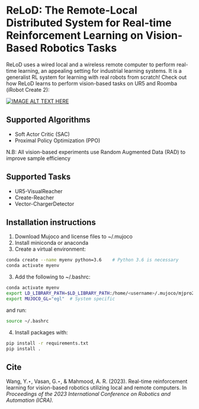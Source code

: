 # ReLoD: The Remote-Local Distributed System for Real-time Reinforcement Learning on Vision-Based Robotics Tasks

ReLoD uses a wired local and a wireless remote computer to perform real-time learning, an appealing setting for industrial learning systems. It is a generalist RL system for learning with real robots from scratch! 
Check out how ReLoD learns to perform vision-based tasks on UR5 and Roomba (iRobot Create 2): 

[![IMAGE ALT TEXT HERE](https://img.youtube.com/vi/7iZKryi1xSY/0.jpg)](https://www.youtube.com/watch?v=7iZKryi1xSY)

## Supported Algorithms
- Soft Actor Critic (SAC)
- Proximal Policy Optimization (PPO)

N.B: All vision-based experiments use Random Augmented Data (RAD) to improve sample efficiency

## Supported Tasks
- UR5-VisualReacher
- Create-Reacher
- Vector-ChargerDetector

## Installation instructions
1. Download Mujoco and license files to ~/.mujoco
2. Install miniconda or anaconda
3. Create a virtual environment:
```bash
conda create --name myenv python=3.6    # Python 3.6 is necessary
conda activate myenv
```
3. Add the following to ~/.bashrc:
```bash
conda activate myenv
export LD_LIBRARY_PATH=$LD_LIBRARY_PATH:/home/<username>/.mujoco/mjpro210/bin   # Change based on mujoco version
export MUJOCO_GL="egl"  # System specific
```
and run:
```bash
source ~/.bashrc
```
4. Install packages with:
```bash
pip install -r requirements.txt
pip install .
```

## Cite
Wang, Y.⋆, Vasan, G.⋆, & Mahmood, A. R. (2023). Real-time reinforcement learning for vision-based robotics utilizing local and remote computers. In *Proceedings of the 2023 International Conference on Robotics and Automation (ICRA).*


